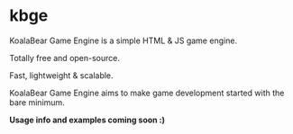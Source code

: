 # kbge

KoalaBear Game Engine is a simple HTML & JS game engine.

Totally free and open-source.

Fast, lightweight & scalable.

KoalaBear Game Engine aims to make game development started with the bare minimum.

**Usage info and examples coming soon :)**
